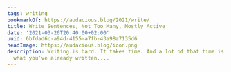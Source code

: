 ```yaml
---
tags: writing
bookmarkOf: https://audacious.blog/2021/write/
title: Write Sentences, Not Too Many, Mostly Active
date: '2021-03-26T20:40:00+02:00'
uuid: 6bfdad6c-a94d-4155-a7fb-43a98a7135d6
headImage: https://audacious.blog/icon.png
description: Writing is hard. It takes time. And a lot of that time is spent rewriting
  what you’ve already written....
---
```


